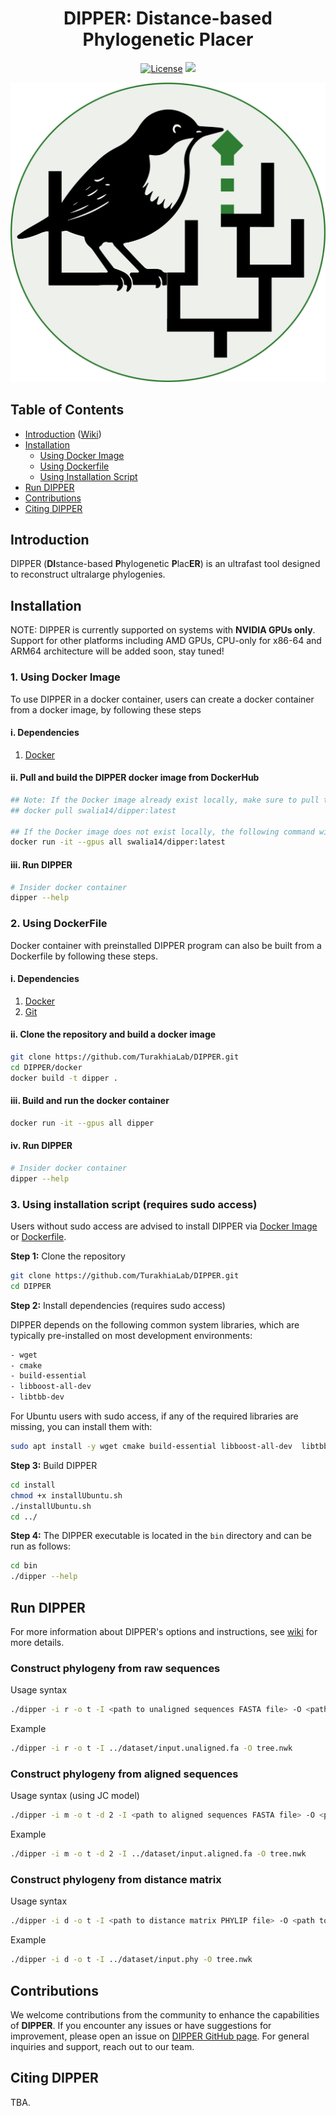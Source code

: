<div align="center">

# DIPPER: Distance-based Phylogenetic Placer

[license-badge]: https://img.shields.io/badge/License-MIT-yellow.svg 
[license-link]: https://github.com/TurakhiaLab/DIPPER/blob/main/LICENSE

[![License][license-badge]][license-link] [<img src="https://img.shields.io/badge/Build with-CMake-green.svg?logo=snakemake">](https://cmake.org)

<div align="center">
  <img src="docs/images/logo.svg"/>
</div>

</div>

## Table of Contents
- [Introduction](#intro) ([Wiki](https://turakhia.ucsd.edu/DIPPER/))
- [Installation](#install)
  <!-- - [Summary](#summary)  -->
  <!-- - [Using Conda](#conda) -->
  - [Using Docker Image](#dockerimage)
  - [Using Dockerfile](#dockerfile)
  - [Using Installation Script](#script)
- [Run DIPPER](#run)
- [Contributions](#contribution)
- [Citing DIPPER](#cite)

## <a name="intro"></a> Introduction

DIPPER (**DI**stance-based **P**hylogenetic **P**lac**ER**) is an ultrafast tool designed to reconstruct ultralarge phylogenies. 

## <a name="install"></a> Installation
NOTE: DIPPER is currently supported on systems with <b>NVIDIA GPUs only</b>. Support for other platforms including AMD GPUs, CPU-only for x86-64 and ARM64 architecture will be added soon, stay tuned!

### 1. <a name="dockerimage"></a> Using Docker Image
To use DIPPER in a docker container, users can create a docker container from a docker image, by following these steps
#### i. Dependencies
1. [Docker](https://docs.docker.com/engine/install/)
#### ii. Pull and build the DIPPER docker image from DockerHub
```bash
## Note: If the Docker image already exist locally, make sure to pull the latest version using 
## docker pull swalia14/dipper:latest

## If the Docker image does not exist locally, the following command will pull and run the latest version
docker run -it --gpus all swalia14/dipper:latest
```
#### iii. Run DIPPER
```bash
# Insider docker container
dipper --help
```

### 2. Using DockerFile <a name="dockerfile"></a>
Docker container with preinstalled DIPPER program can also be built from a Dockerfile by following these steps.

#### i. Dependencies
1. [Docker](https://docs.docker.com/engine/install/)
2. [Git](https://git-scm.com/downloads)

#### ii. Clone the repository and build a docker image
```bash
git clone https://github.com/TurakhiaLab/DIPPER.git
cd DIPPER/docker
docker build -t dipper .
```
#### iii. Build and run the docker container
```bash
docker run -it --gpus all dipper
```
#### iv. Run DIPPER
```bash
# Insider docker container
dipper --help
```

### 3. <a name="script"></a> Using installation script (requires sudo access)  

Users without sudo access are advised to install DIPPER via [Docker Image](#dockerimage) or [Dockerfile](#dockerfile).

**Step 1:** Clone the repository
```bash
git clone https://github.com/TurakhiaLab/DIPPER.git
cd DIPPER
```
**Step 2:** Install dependencies (requires sudo access)

DIPPER depends on the following common system libraries, which are typically pre-installed on most development environments:
```bash
- wget
- cmake 
- build-essential 
- libboost-all-dev
- libtbb-dev
```
For Ubuntu users with sudo access, if any of the required libraries are missing, you can install them with:
```bash
sudo apt install -y wget cmake build-essential libboost-all-dev  libtbb-dev
```

**Step 3:** Build DIPPER

```bash
cd install
chmod +x installUbuntu.sh
./installUbuntu.sh
cd ../
```

**Step 4:** The DIPPER executable is located in the `bin` directory and can be run as follows:
```bash
cd bin
./dipper --help
```

## <a name="run"></a> Run DIPPER
For more information about DIPPER's options and instructions, see [wiki](https://turakhia.ucsd.edu/DIPPER/) for more details. 

### Construct phylogeny from raw sequences
Usage syntax
```bash
./dipper -i r -o t -I <path to unaligned sequences FASTA file> -O <path to output file>
```
Example
```bash
./dipper -i r -o t -I ../dataset/input.unaligned.fa -O tree.nwk
```

### Construct phylogeny from aligned sequences
Usage syntax (using JC model)
```bash
./dipper -i m -o t -d 2 -I <path to aligned sequences FASTA file> -O <path to output file>
```
Example
```bash
./dipper -i m -o t -d 2 -I ../dataset/input.aligned.fa -O tree.nwk
```

### Construct phylogeny from distance matrix
Usage syntax 
```bash
./dipper -i d -o t -I <path to distance matrix PHYLIP file> -O <path to output file>
```
Example
```bash
./dipper -i d -o t -I ../dataset/input.phy -O tree.nwk
```

##  <a name="contribution"></a> Contributions
We welcome contributions from the community to enhance the capabilities of **DIPPER**. If you encounter any issues or have suggestions for improvement, please open an issue on [DIPPER GitHub page](https://github.com/TurakhiaLab/DIPPER/issues). For general inquiries and support, reach out to our team.

##  <a name="cite"></a> Citing DIPPER
TBA.



